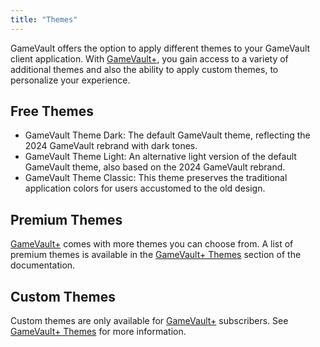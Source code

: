 ```yaml
---
title: "Themes"
---
```


GameVault offers the option to apply different themes to your GameVault client application. With [GameVault+](pathname:///gamevault-plus), you gain access to a variety of additional themes and also the ability to apply custom themes, to personalize your experience.

## Free Themes

- GameVault Theme Dark: The default GameVault theme, reflecting the 2024 GameVault rebrand with dark tones.
- GameVault Theme Light: An alternative light version of the default GameVault theme, also based on the 2024 GameVault rebrand.
- GameVault Theme Classic: This theme preserves the traditional application colors for users accustomed to the old design.

## Premium Themes

[GameVault+](pathname:///gamevault-plus) comes with more themes you can choose from. A list of premium themes is available in the [GameVault+ Themes](/docs/gamevault-plus/themes) section of the documentation.

## Custom Themes

Custom themes are only available for [GameVault+](pathname:///gamevault-plus) subscribers. See [GameVault+ Themes](/docs/gamevault-plus/themes) for more information.
